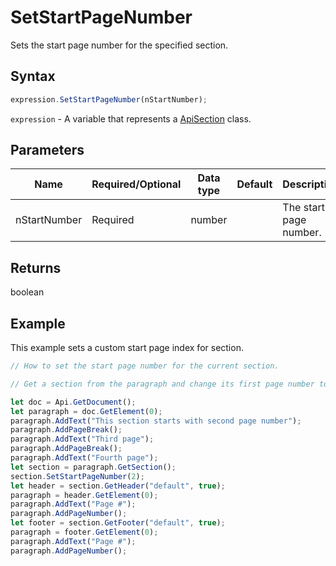 # SetStartPageNumber

Sets the start page number for the specified section.

## Syntax

```javascript
expression.SetStartPageNumber(nStartNumber);
```

`expression` - A variable that represents a [ApiSection](../ApiSection.md) class.

## Parameters

| **Name** | **Required/Optional** | **Data type** | **Default** | **Description** |
| ------------- | ------------- | ------------- | ------------- | ------------- |
| nStartNumber | Required | number |  | The start page number. |

## Returns

boolean

## Example

This example sets a custom start page index for section.

```javascript editor-docx
// How to set the start page number for the current section.

// Get a section from the paragraph and change its first page number to 2.

let doc = Api.GetDocument();
let paragraph = doc.GetElement(0);
paragraph.AddText("This section starts with second page number");
paragraph.AddPageBreak();
paragraph.AddText("Third page");
paragraph.AddPageBreak();
paragraph.AddText("Fourth page");
let section = paragraph.GetSection();
section.SetStartPageNumber(2);
let header = section.GetHeader("default", true);
paragraph = header.GetElement(0);
paragraph.AddText("Page #");
paragraph.AddPageNumber();
let footer = section.GetFooter("default", true);
paragraph = footer.GetElement(0);
paragraph.AddText("Page #");
paragraph.AddPageNumber();
```
